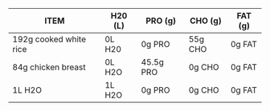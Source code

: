 |          ITEM           | H20 (L)  | PRO (g)   | CHO (g)  | FAT (g) |
|-------------------------|----------|-----------|----------|---------|
| 192g cooked white rice  | 0L H20   | 0g PRO    | 55g CHO  | 0g FAT  |
| 84g chicken breast      | 0L H2O   | 45.5g PRO | 0g CHO   | 0g FAT  |
| 1L H2O                  | 1L H2O   | 0g PRO    | 0g CHO   | 0g FAT  |


